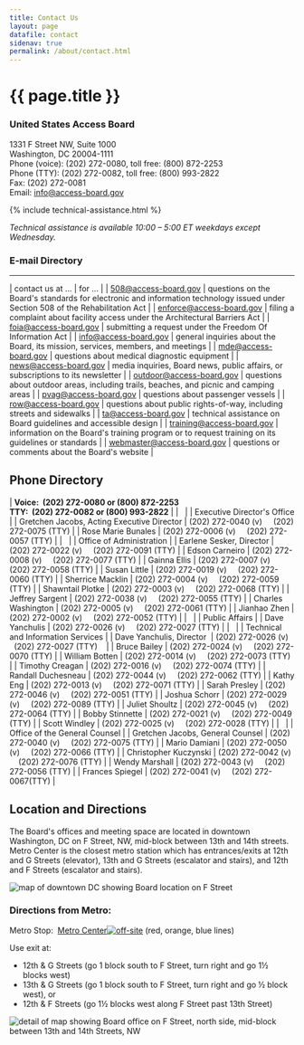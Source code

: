 ```yaml
---
title: Contact Us
layout: page
datafile: contact
sidenav: true
permalink: /about/contact.html
---
```


# {{ page.title }}

### United States Access Board
1331 F Street NW, Suite 1000  
Washington, DC 20004-1111  
Phone (voice):  (202) 272-0080, toll free:  (800) 872-2253  
Phone (TTY):  (202) 272-0082, toll free:  (800) 993-2822  
Fax:  (202) 272-0081  
Email: info@access-board.gov


<div>
{% include technical-assistance.html %}
</div>


*Technical assistance is available 10:00 – 5:00 ET weekdays except Wednesday.*



### E-mail Directory
----------------

| contact us at ... | for ... |
| <508@access-board.gov> | questions on the Board's standards for electronic and information technology issued under Section 508 of the Rehabilitation Act |
| <enforce@access-board.gov> | filing a complaint about facility access under the Architectural Barriers Act |
| <foia@access-board.gov> | submitting a request under the Freedom Of Information Act |
| <info@access-board.gov> | general inquiries about the Board, its mission, services, members, and meetings |
| <mde@access-board.gov> | questions about medical diagnostic equipment |
| <news@access-board.gov> | media inquiries, Board news, public affairs, or subscriptions to its newsletter |
| <outdoor@access-board.gov> | questions about outdoor areas, including trails, beaches, and picnic and camping areas |
| <pvag@access-board.gov> | questions about passenger vessels |
| <row@access-board.gov> | questions about public rights-of-way, including streets and sidewalks |
| <ta@access-board.gov> | technical assistance on Board guidelines and accessible design |
| <training@access-board.gov> | information on the Board's training program or to request training on its guidelines or standards |
| <webmaster@access-board.gov> | questions or comments about the Board's website |

Phone Directory
---------------

| **Voice:  (202) 272-0080 or (800) 872-2253\
TTY:  (202) 272-0082 or (800) 993-2822** |
|   |
| Executive Director's Office |
| Gretchen Jacobs, Acting Executive Director | (202) 272-0040 (v)     (202) 272-0075 (TTY) |
| Rose Marie Bunales | (202) 272-0006 (v)     (202) 272-0057 (TTY) |
|   |
| Office of Administration |
| Earlene Sesker, Director | (202) 272-0022 (v)     (202) 272-0091 (TTY) |
| Edson Carneiro | (202) 272-0008 (v)     (202) 272-0077 (TTY) |
| Gainna Ellis | (202) 272-0007 (v)     (202) 272-0058 (TTY) |
| Susan Little | (202) 272-0019 (v)     (202) 272-0060 (TTY) |
| Sherrice Macklin | (202) 272-0004 (v)     (202) 272-0059 (TTY) |
| Shawntail Plotke | (202) 272-0003 (v)     (202) 272-0068 (TTY) |
| Jeffrey Sargent | (202) 272-0038 (v)     (202) 272-0055 (TTY) |
| Charles Washington | (202) 272-0005 (v)     (202) 272-0061 (TTY) |
| Jianhao Zhen | (202) 272-0002 (v)     (202) 272-0052 (TTY) |
|   |
| Public Affairs |
| Dave Yanchulis | (202) 272-0026 (v)     (202) 272-0027 (TTY) |
|   |
| Technical and Information Services |
| Dave Yanchulis, Director  | (202) 272-0026 (v)     (202) 272-0027 (TTY)    |
| Bruce Bailey | (202) 272-0024 (v)     (202) 272-0070 (TTY) |
| William Botten | (202) 272-0014 (v)     (202) 272-0073 (TTY) |
| Timothy Creagan | (202) 272-0016 (v)     (202) 272-0074 (TTY) |
| Randall Duchesneau | (202) 272-0044 (v)     (202) 272-0062 (TTY) |
| Kathy Eng | (202) 272-0013 (v)     (202) 272-0071 (TTY) |
| Sarah Presley | (202) 272-0046 (v)     (202) 272-0051 (TTY) |
| Joshua Schorr | (202) 272-0029 (v)     (202) 272-0089 (TTY) |
| Juliet Shoultz | (202) 272-0045 (v)     (202) 272-0064 (TTY) |
| Bobby Stinnette | (202) 272-0021 (v)     (202) 272-0049 (TTY) |
| Scott Windley | (202) 272-0025 (v)     (202) 272-0028 (TTY) |
|   |
| Office of the General Counsel |
| Gretchen Jacobs, General Counsel | (202) 272-0040 (v)     (202) 272-0075 (TTY) |
| Mario Damiani | (202) 272-0050 (v)     (202) 272-0066 (TTY) |
| Christopher Kuczynski | (202) 272-0042 (v)     (202) 272-0076 (TTY) |
| Wendy Marshall | (202) 272-0043 (v)     (202) 272-0056 (TTY) |
| Frances Spiegel | (202) 272-0041 (v)     (202) 272-0067(TTY) |

Location and Directions
-----------------------

The Board's offices and meeting space are located in downtown Washington, DC on F Street, NW, mid-block between 13th and 14th streets.  Metro Center is the closest metro station which has entrances/exits at 12th and G Streets (elevator), 13th and G Streets (escalator and stairs), and 12th and F Streets (escalator and stairs).

![map of downtown DC showing Board location on F Street](https://www.access-board.gov/images/the_board/map2.jpg)

### Directions from Metro:

Metro Stop:  [Metro Center![off-site](https://www.access-board.gov/images/external-link.png)](https://www.wmata.com/rider-guide/stations/metro-center.cfm) (red, orange, blue lines)

Use exit at:

-   12th & G Streets (go 1 block south to F Street, turn right and go 1½ blocks west)
-   13th & G Streets (go 1 block south to F Street, turn right and go ½ block west), or
-   12th & F Streets (go 1½ blocks west along F Street past 13th Street)

![detail of map showing Board office on F Street, north side, mid-block between 13th and 14th Streets, NW](https://www.access-board.gov/images/the_board/map.jpg)

